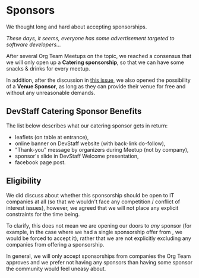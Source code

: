 # Sponsors

We thought long and hard about accepting sponsorships. 

_These days, it seems, everyone has some advertisement targeted to software developers..._

After several Org Team Meetups on the topic, we reached a consensus that we will only open up a **Catering sponsorship**, 
so that we can have some snacks & drinks for every meetup. 

In addition, after the discussion in [this issue](https://github.com/devstaff-crete/DevStaff-Heraklion/issues/185), we also opened the possibility of a **Venue Sponsor**, as long as they can provide their venue for free and without any unreasonable demands. 

## DevStaff Catering Sponsor Benefits
The list below describes what our catering sponsor gets in return: 

* leaflets (on table at entrance),
* online banner on DevStaff website (with back-link do-follow),
* "Thank-you" message by organizers during Meetup (not by company),
* sponsor's slide in DevStaff Welcome presentation,
* facebook page post.

## Eligibility
We did discuss about whether this sponsorship should be open to IT companies at all (so that we wouldn't face any competition / 
conflict of interest issues), however, we agreed that we will not place any explicit constraints for the time being. 

To clarify, this does not mean we are opening our doors to *any* sponsor (for example, in the case where we had a single 
sponsorship offer from <name-some-unethical-company-here>, we would be forced to accept it), rather that we are not explicitly
excluding any companies from offering a sponsorship. 

In general, we will only accept sponsorships from companies the Org Team approves and we prefer not having any sponsors than 
having some sponsor the community would feel uneasy about. 
